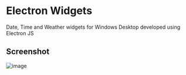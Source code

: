 # Electron Widgets

Date, Time and Weather widgets for Windows Desktop developed using Electron JS

## Screenshot

![image](https://github.com/user-attachments/assets/d4421111-eae9-41f0-b893-532fac47a5e2)

